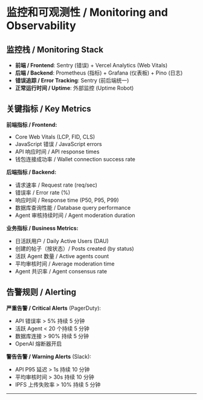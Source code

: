 # 监控和可观测性 / Monitoring and Observability

## 监控栈 / Monitoring Stack

- **前端 / Frontend**: Sentry (错误) + Vercel Analytics (Web Vitals)
- **后端 / Backend**: Prometheus (指标) + Grafana (仪表板) + Pino (日志)
- **错误追踪 / Error Tracking**: Sentry (前后端统一)
- **正常运行时间 / Uptime**: 外部监控 (Uptime Robot)

## 关键指标 / Key Metrics

**前端指标 / Frontend:**

- Core Web Vitals (LCP, FID, CLS)
- JavaScript 错误 / JavaScript errors
- API 响应时间 / API response times
- 钱包连接成功率 / Wallet connection success rate

**后端指标 / Backend:**

- 请求速率 / Request rate (req/sec)
- 错误率 / Error rate (%)
- 响应时间 / Response time (P50, P95, P99)
- 数据库查询性能 / Database query performance
- Agent 审核持续时间 / Agent moderation duration

**业务指标 / Business Metrics:**

- 日活跃用户 / Daily Active Users (DAU)
- 创建的帖子（按状态）/ Posts created (by status)
- 活跃 Agent 数量 / Active agents count
- 平均审核时间 / Average moderation time
- Agent 共识率 / Agent consensus rate

## 告警规则 / Alerting

**严重告警 / Critical Alerts** (PagerDuty):

- API 错误率 > 5% 持续 5 分钟
- 活跃 Agent < 20 个持续 5 分钟
- 数据库连接 > 90% 持续 5 分钟
- OpenAI 熔断器开启

**警告告警 / Warning Alerts** (Slack):

- API P95 延迟 > 1s 持续 10 分钟
- 平均审核时间 > 30s 持续 10 分钟
- IPFS 上传失败率 > 10% 持续 5 分钟

---
